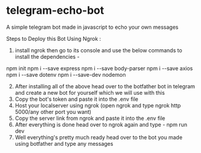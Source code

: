 # telegram-echo-bot

 A simple telegram bot made in javascript to echo your own messages

Steps to Deploy this Bot Using Ngrok : 
1. install ngrok then go to its console and use the below commands to install the dependencies -

npm init
npm i --save express
npm i --save body-parser
npm i --save axios
npm i --save dotenv
npm i --save-dev nodemon

2. After installing all of the above head over to the botfather bot in telegram and create a new bot for yourself which we will use with this
3. Copy the bot's token and paste it into the .env file 
4. Host your localserver using ngrok (open ngrok and type ngrok http 5000/any other port you want)
5. Copy the server link from ngrok and paste it into the .env file
6. After everything is done head over to ngrok again and type - npm run dev
7. Well everything's pretty much ready head over to the bot you made using botfather and type any messages 
